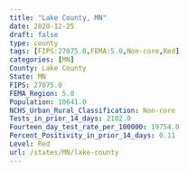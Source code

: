 ```yaml
---
title: "Lake County, MN"
date: 2020-12-25
draft: false
type: county
tags: [FIPS:27075.0,FEMA:5.0,Non-core,Red]
categories: [MN]
County: Lake County
State: MN
FIPS: 27075.0
FEMA_Region: 5.0
Population: 10641.0
NCHS_Urban_Rural_Classification: Non-core
Tests_in_prior_14_days: 2102.0
Fourteen_day_test_rate_per_100000: 19754.0
Percent_Positivity_in_prior_14_days: 0.11
Level: Red
url: /states/MN/lake-county
---
```



